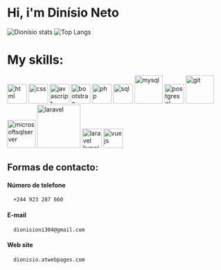 # Hi, i'm Dinísio Neto

![Dionísio stats](https://github-readme-stats.vercel.app/api?username=DionsioNeto&show_icons=true&theme=transparent)
![Top Langs](https://github-readme-stats.vercel.app/api/top-langs?username=DionsioNeto&layout=compact&langs_count=8&card_icons=true&theme=transparent)

# My skills:

<div>
  <img src="https://cdn.jsdelivr.net/gh/devicons/devicon@latest/icons/html5/html5-original-wordmark.svg"  width="45" alt="html"/>
  <img src="https://cdn.jsdelivr.net/gh/devicons/devicon@latest/icons/css3/css3-original-wordmark.svg"  width="45" alt="css"/>
  <img src="https://cdn.jsdelivr.net/gh/devicons/devicon@latest/icons/javascript/javascript-original.svg"  width="45" alt="javascript"/>
  <img src="https://cdn.jsdelivr.net/gh/devicons/devicon@latest/icons/bootstrap/bootstrap-original.svg"  width="45" alt="bootstrap"/>
  <img src="https://cdn.jsdelivr.net/gh/devicons/devicon@latest/icons/php/php-original.svg"  width="45" alt="php"/>
  <img src="https://cdn.jsdelivr.net/gh/devicons/devicon@latest/icons/azuresqldatabase/azuresqldatabase-original.svg"  width="45" alt="sql"/>
  <img src="https://cdn.jsdelivr.net/gh/devicons/devicon@latest/icons/mysql/mysql-original-wordmark.svg"  width="65" alt="mysql"/>
  <img src="https://cdn.jsdelivr.net/gh/devicons/devicon@latest/icons/postgresql/postgresql-original-wordmark.svg"  width="45" alt="postgresql"/>
  <img src="https://cdn.jsdelivr.net/gh/devicons/devicon@latest/icons/git/git-original-wordmark.svg"  width="65" alt="git"/>
  <img src="https://cdn.jsdelivr.net/gh/devicons/devicon@latest/icons/microsoftsqlserver/microsoftsqlserver-plain-wordmark.svg"  width="65" alt="microsoftsqlserver"/>
  <img src="https://cdn.jsdelivr.net/gh/devicons/devicon@latest/icons/laravel/laravel-original-wordmark.svg"  width="100" alt="laravel"/>
  <img src="https://cdn.jsdelivr.net/gh/devicons/devicon@latest/icons/livewire/livewire-original-wordmark.svg"  width="45" alt="laravel livewire"/>
  <img src="https://cdn.jsdelivr.net/gh/devicons/devicon@latest/icons/vuejs/vuejs-original-wordmark.svg" width="45" alt="vue js"/>
          
<!--   <img src="https://cdn.jsdelivr.net/gh/devicons/devicon@latest/icons/sass/sass-original.svg"  width="45" alt="html"/>height="100px"  -->
<!--   <img src="https://cdn.jsdelivr.net/gh/devicons/devicon@latest/icons/tailwindcss/tailwindcss-original-wordmark.svg"  width="45" alt="html"/> -->
</div>

## Formas de contacto:

#### Número de telefone

      +244 923 287 660

#### E-mail

      dionisioni304@gmail.com

#### Web site

      dionisio.atwebpages.com
